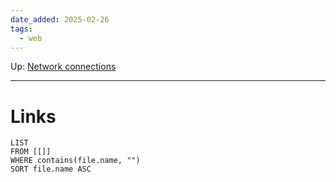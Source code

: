 ```yaml
---
date_added: 2025-02-26
tags:
  - web
---
```

Up: [Network connections](Network%20connections.md)
___
 
# Links
```dataview
LIST
FROM [[]]
WHERE contains(file.name, "")
SORT file.name ASC
```
